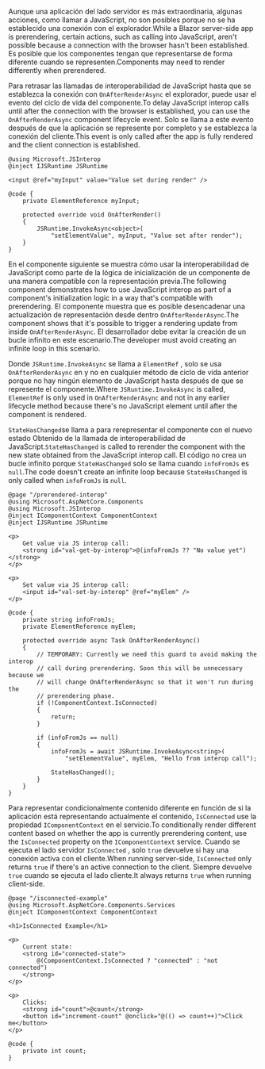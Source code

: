 <span data-ttu-id="ea0cc-101">Aunque una aplicación del lado servidor es más extraordinaria, algunas acciones, como llamar a JavaScript, no son posibles porque no se ha establecido una conexión con el explorador.</span><span class="sxs-lookup"><span data-stu-id="ea0cc-101">While a Blazor server-side app is prerendering, certain actions, such as calling into JavaScript, aren't possible because a connection with the browser hasn't been established.</span></span> <span data-ttu-id="ea0cc-102">Es posible que los componentes tengan que representarse de forma diferente cuando se representen.</span><span class="sxs-lookup"><span data-stu-id="ea0cc-102">Components may need to render differently when prerendered.</span></span>

<span data-ttu-id="ea0cc-103">Para retrasar las llamadas de interoperabilidad de JavaScript hasta que se establezca la conexión con `OnAfterRenderAsync` el explorador, puede usar el evento del ciclo de vida del componente.</span><span class="sxs-lookup"><span data-stu-id="ea0cc-103">To delay JavaScript interop calls until after the connection with the browser is established, you can use the `OnAfterRenderAsync` component lifecycle event.</span></span> <span data-ttu-id="ea0cc-104">Solo se llama a este evento después de que la aplicación se represente por completo y se establezca la conexión del cliente.</span><span class="sxs-lookup"><span data-stu-id="ea0cc-104">This event is only called after the app is fully rendered and the client connection is established.</span></span>

```cshtml
@using Microsoft.JSInterop
@inject IJSRuntime JSRuntime

<input @ref="myInput" value="Value set during render" />

@code {
    private ElementReference myInput;

    protected override void OnAfterRender()
    {
        JSRuntime.InvokeAsync<object>(
            "setElementValue", myInput, "Value set after render");
    }
}
```

<span data-ttu-id="ea0cc-105">En el componente siguiente se muestra cómo usar la interoperabilidad de JavaScript como parte de la lógica de inicialización de un componente de una manera compatible con la representación previa.</span><span class="sxs-lookup"><span data-stu-id="ea0cc-105">The following component demonstrates how to use JavaScript interop as part of a component's initialization logic in a way that's compatible with prerendering.</span></span> <span data-ttu-id="ea0cc-106">El componente muestra que es posible desencadenar una actualización de representación desde dentro `OnAfterRenderAsync`.</span><span class="sxs-lookup"><span data-stu-id="ea0cc-106">The component shows that it's possible to trigger a rendering update from inside `OnAfterRenderAsync`.</span></span> <span data-ttu-id="ea0cc-107">El desarrollador debe evitar la creación de un bucle infinito en este escenario.</span><span class="sxs-lookup"><span data-stu-id="ea0cc-107">The developer must avoid creating an infinite loop in this scenario.</span></span>

<span data-ttu-id="ea0cc-108">Donde `JSRuntime.InvokeAsync` se llama a `ElementRef` , solo se usa `OnAfterRenderAsync` en y no en cualquier método de ciclo de vida anterior porque no hay ningún elemento de JavaScript hasta después de que se represente el componente.</span><span class="sxs-lookup"><span data-stu-id="ea0cc-108">Where `JSRuntime.InvokeAsync` is called, `ElementRef` is only used in `OnAfterRenderAsync` and not in any earlier lifecycle method because there's no JavaScript element until after the component is rendered.</span></span>

<span data-ttu-id="ea0cc-109">`StateHasChanged`se llama a para rerepresentar el componente con el nuevo estado Obtenido de la llamada de interoperabilidad de JavaScript.</span><span class="sxs-lookup"><span data-stu-id="ea0cc-109">`StateHasChanged` is called to rerender the component with the new state obtained from the JavaScript interop call.</span></span> <span data-ttu-id="ea0cc-110">El código no crea un bucle infinito porque `StateHasChanged` solo se llama cuando `infoFromJs` es `null`.</span><span class="sxs-lookup"><span data-stu-id="ea0cc-110">The code doesn't create an infinite loop because `StateHasChanged` is only called when `infoFromJs` is `null`.</span></span>

```cshtml
@page "/prerendered-interop"
@using Microsoft.AspNetCore.Components
@using Microsoft.JSInterop
@inject IComponentContext ComponentContext
@inject IJSRuntime JSRuntime

<p>
    Get value via JS interop call:
    <strong id="val-get-by-interop">@(infoFromJs ?? "No value yet")</strong>
</p>

<p>
    Set value via JS interop call:
    <input id="val-set-by-interop" @ref="myElem" />
</p>

@code {
    private string infoFromJs;
    private ElementReference myElem;

    protected override async Task OnAfterRenderAsync()
    {
        // TEMPORARY: Currently we need this guard to avoid making the interop
        // call during prerendering. Soon this will be unnecessary because we
        // will change OnAfterRenderAsync so that it won't run during the
        // prerendering phase.
        if (!ComponentContext.IsConnected)
        {
            return;
        }

        if (infoFromJs == null)
        {
            infoFromJs = await JSRuntime.InvokeAsync<string>(
                "setElementValue", myElem, "Hello from interop call");

            StateHasChanged();
        }
    }
}
```

<span data-ttu-id="ea0cc-111">Para representar condicionalmente contenido diferente en función de si la aplicación está representando actualmente el contenido, `IsConnected` use la propiedad `IComponentContext` en el servicio.</span><span class="sxs-lookup"><span data-stu-id="ea0cc-111">To conditionally render different content based on whether the app is currently prerendering content, use the `IsConnected` property on the `IComponentContext` service.</span></span> <span data-ttu-id="ea0cc-112">Cuando se ejecuta el lado servidor `IsConnected` , solo `true` devuelve si hay una conexión activa con el cliente.</span><span class="sxs-lookup"><span data-stu-id="ea0cc-112">When running server-side, `IsConnected` only returns `true` if there's an active connection to the client.</span></span> <span data-ttu-id="ea0cc-113">Siempre devuelve `true` cuando se ejecuta el lado cliente.</span><span class="sxs-lookup"><span data-stu-id="ea0cc-113">It always returns `true` when running client-side.</span></span>

```cshtml
@page "/isconnected-example"
@using Microsoft.AspNetCore.Components.Services
@inject IComponentContext ComponentContext

<h1>IsConnected Example</h1>

<p>
    Current state:
    <strong id="connected-state">
        @(ComponentContext.IsConnected ? "connected" : "not connected")
    </strong>
</p>

<p>
    Clicks:
    <strong id="count">@count</strong>
    <button id="increment-count" @onclick="@(() => count++)">Click me</button>
</p>

@code {
    private int count;
}
```
